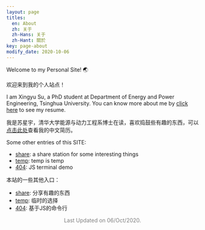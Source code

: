 ```yaml
---
layout: page
titles:
  en: About
  zh: 关于
  zh-Hans: 关于
  zh-Hant: 關於
key: page-about
modify_date: 2020-10-06
---
```


Welcome to my Personal Site! :earth_asia:

欢迎来到我的个人站点！


I am Xingyu Su, a PhD student at Department of Energy and Power Engineering, Tsinghua University. You can know more about me by [click here](/resume) to see my resume.

我是苏星宇，清华大学能源与动力工程系博士在读，喜欢捣鼓些有趣的东西，可以[点击此处](/resume_zh)查看我的中文简历。


Some other entries of this SITE:

+ [share](/share): a share station for some interesting things
+ [temp](/temp): temp is temp
+ [404](/404): JS terminal demo

本站的一些其他入口：

- [share](/share): 分享有趣的东西
- [temp](/temp): 临时的选择
- [404](/404): 基于JS的命令行

<p align="center"><font color="gray">Last Updated on 06/Oct/2020.</font></p>